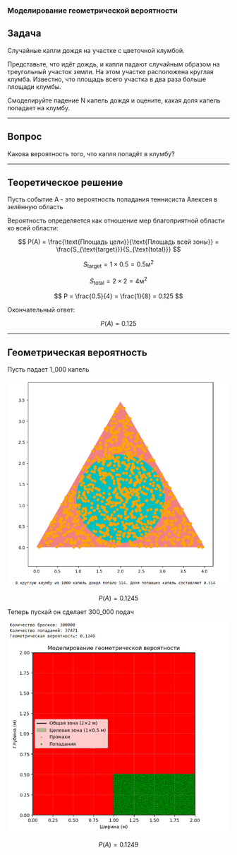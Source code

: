 ### Моделирование геометрической вероятности
## Задача

Случайные капли дождя на участке с цветочной клумбой.

Представьте, что идёт дождь, и капли падают случайным образом на треугольный участок земли. На этом участке расположена круглая клумба. Известно, что площадь всего участка в два раза больше площади клумбы.

Смоделируйте падение N капель дождя и оцените, какая доля капель попадает на клумбу.

---

## Вопрос

Какова вероятность того, что капля попадёт в клумбу?

---

## Теоретическое решение
Пусть cобытие A - это вероятность попадания теннисиста Алексея в зелённую область


Вероятность определяется как отношение мер благоприятной области ко всей области:

$$
P(A) = \frac{\text{Площадь цели}}{\text{Площадь всей зоны}} = \frac{S_{\text{target}}}{S_{\text{total}}}
$$

$$
S_{\text{target}} = 1 \times 0.5 = 0.5  \text{м}^2
$$

$$
S_{\text{total}} = 2 \times 2 = 4  \text{м}^2
$$


$$
P = \frac{0.5}{4} = \frac{1}{8} = 0.125
$$

Окончательный ответ:  

$$
P(A) = 0.125
$$

---
## Геометрическая вероятность 

Пусть падает 1_000 капель

![](https://github.com/Lesyamarkova0/-/blob/main/Задача%201/teorver.png)

$$
P(A) = 0.1245
$$

Теперь пускай он сделает 300_000 подач

![](https://github.com/Saw1y/TheoryOfProbability/blob/main/Geometric%20Probability/300_000.png)

$$
P(A) = 0.1249
$$
